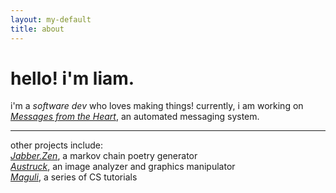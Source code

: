 ```yaml
---
layout: my-default
title: about
---
```


# hello! i'm liam.
i'm a *software dev* who loves making things! currently, i am working on [*Messages from the Heart*](/code), an automated messaging system.

---

other projects include:<br />
    [*Jabber.Zen*](/code), a markov chain poetry generator<br />
    [*Austruck*](/code), an image analyzer and graphics manipulator<br />
    [*Maguli*](/code), a series of CS tutorials
